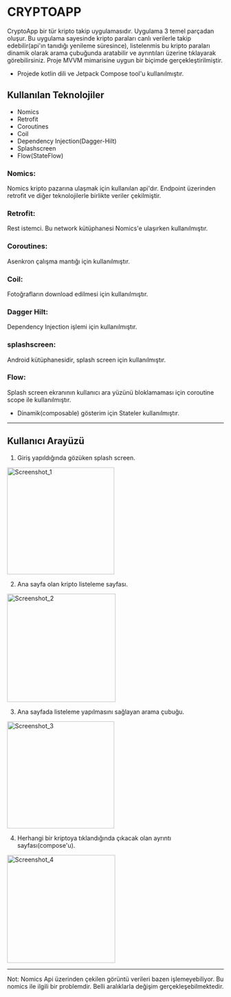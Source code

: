 # CRYPTOAPP

CryptoApp bir tür kripto takip uygulamasıdır. Uygulama 3 temel parçadan oluşur. Bu uygulama sayesinde kripto paraları canlı verilerle takip edebilir(api'ın tanıdığı 
yenileme süresince), listelenmis bu kripto paraları dinamik olarak arama çubuğunda aratabilir ve ayrıntıları üzerine tıklayarak görebilirsiniz. Proje MVVM mimarisine
uygun bir biçimde gerçekleştirilmiştir.

- Projede kotlin dili ve Jetpack Compose tool'u kullanılmıştır.

## **Kullanılan Teknolojiler**

- Nomics
- Retrofit
- Coroutines
- Coil
- Dependency Injection(Dagger-Hilt)
- Splashscreen
- Flow(StateFlow)

### Nomics:
Nomics kripto pazarına ulaşmak için kullanılan api'dır. Endpoint üzerinden retrofit ve diğer teknolojilerle birlikte veriler çekilmiştir.

### Retrofit:
Rest istemci. Bu network kütüphanesi Nomics'e ulaşırken kullanılmıştır.

### Coroutines:
Asenkron çalışma mantığı için kullanılmıştır.

### Coil:
Fotoğrafların download edilmesi için kullanılmıştır.

### Dagger Hilt:
Dependency Injection işlemi için kullanılmıştır.

### splashscreen:
Android kütüphanesidir, splash screen için kullanılmıştır.

### Flow:
Splash screen ekranının kullanıcı ara yüzünü bloklamaması için coroutine scope ile kullanılmıştır.

- Dinamik(composable) gösterim için Stateler kullanılmıştır.

-----------------------------------------------------------------------------------------------------------------------------------------------

## Kullanıcı Arayüzü 

1. Giriş yapıldığında gözüken splash screen.
<img width="249" alt="Screenshot_1" src="https://user-images.githubusercontent.com/43906043/174165582-355db9c0-6033-438a-ab60-eafa360c94e9.png">


2. Ana sayfa olan kripto listeleme sayfası.
<img width="252" alt="Screenshot_2" src="https://user-images.githubusercontent.com/43906043/174165591-56a59661-0d59-4277-aca1-68f16eb39269.png">


3. Ana sayfada listeleme yapılmasını sağlayan arama çubuğu.
<img width="249" alt="Screenshot_3" src="https://user-images.githubusercontent.com/43906043/174165595-325273b9-637b-46cd-97d7-edaf642ce8cd.png">


4. Herhangi bir kriptoya tıklandığında çıkacak olan ayrıntı sayfası(compose'u).
<img width="251" alt="Screenshot_4" src="https://user-images.githubusercontent.com/43906043/174165605-50a14d4f-e6c0-4efd-a953-fe9443eafc53.png">

------------------------
Not: Nomics Api üzerinden çekilen görüntü verileri bazen işlemeyebiliyor. Bu nomics ile ilgili bir problemdir. Belli aralıklarla değişim gerçekleşebilmektedir.
